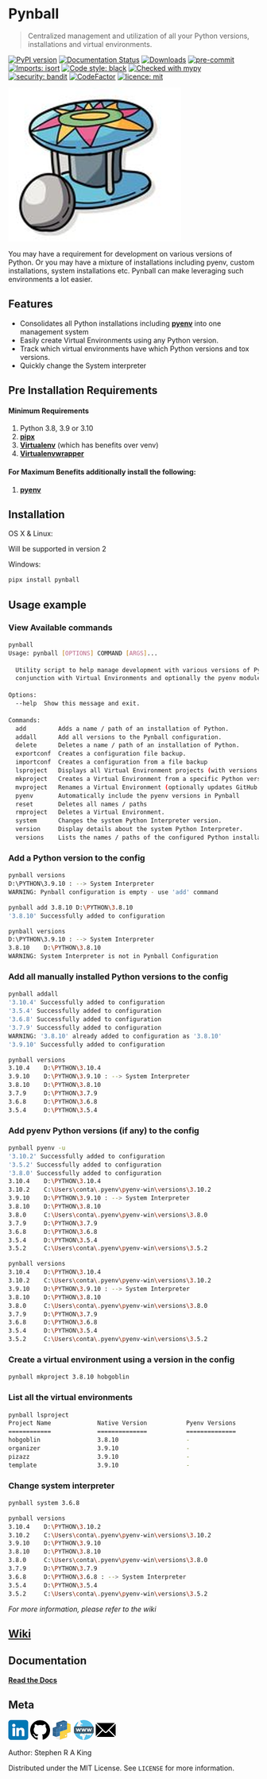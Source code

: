 # Pynball

> Centralized management and utilization of all your Python versions, installations and virtual environments.

[![PyPI version](https://badge.fury.io/py/pizazz.svg)](https://badge.fury.io/py/pynball)
[![Documentation Status](https://readthedocs.org/projects/pynball/badge/?version=latest)](https://pynball.readthedocs.io/en/latest/?badge=latest)
[![Downloads](https://static.pepy.tech/personalized-badge/pynball?period=total&units=international_system&left_color=black&right_color=orange&left_text=Downloads)](https://pepy.tech/project/pynball)
[![pre-commit][pre-commit-image]][pre-commit-url]
[![Imports: isort][isort-image]][isort-url]
[![Code style: black][black-image]][black-url]
[![Checked with mypy][mypy-image]][mypy-url]
[![security: bandit][bandit-image]][bandit-url]
[![CodeFactor](https://www.codefactor.io/repository/github/stephen-ra-king/pynball/badge)](https://www.codefactor.io/repository/github/stephen-ra-king/pynball)
[![licence: mit][mit-license-image]][mit-license-url]

![](assets/header.png)

You may have a requirement for development on various versions of Python.
Or you may have a mixture of installations including pyenv, custom installations,
system installations etc. Pynball can make leveraging such environments a lot easier.

## Features

- Consolidates all Python installations including [**pyenv**][pyenv-url] into one management system
- Easily create Virtual Environments using any Python version.
- Track which virtual environments have which Python versions and tox versions.
- Quickly change the System interpreter

## Pre Installation Requirements

#### Minimum Requirements

1. Python 3.8, 3.9 or 3.10
2. [**pipx**][pipx-url]
3. [**Virtualenv**][virtualenv-url] (which has benefits over venv)
4. [**Virtualenvwrapper**][virtualenvwrapper-url]

#### For Maximum Benefits additionally install the following:

1. [**pyenv**][pyenv-url]

## Installation

OS X & Linux:

Will be supported in version 2

Windows:

```sh
pipx install pynball
```

## Usage example

### View Available commands

```sh
pynball
Usage: pynball [OPTIONS] COMMAND [ARGS]...

  Utility script to help manage development with various versions of Python in
  conjunction with Virtual Environments and optionally the pyenv module

Options:
  --help  Show this message and exit.

Commands:
  add         Adds a name / path of an installation of Python.
  addall      Add all versions to the Pynball configuration.
  delete      Deletes a name / path of an installation of Python.
  exportconf  Creates a configuration file backup.
  importconf  Creates a configuration from a file backup
  lsproject   Displays all Virtual Environment projects (with versions: native, tox and pyenv)
  mkproject   Creates a Virtual Environment from a specific Python version.
  mvproject   Renames a Virtual Environment (optionally updates GitHub and git)
  pyenv       Automatically include the pyenv versions in Pynball
  reset       Deletes all names / paths
  rmproject   Deletes a Virtual Environment.
  system      Changes the system Python Interpreter version.
  version     Display details about the system Python Interpreter.
  versions    Lists the names / paths of the configured Python installations
```

### Add a Python version to the config

```sh
pynball versions
D:\PYTHON\3.9.10 : --> System Interpreter
WARNING: Pynball configuration is empty - use 'add' command
```

```sh
pynball add 3.8.10 D:\PYTHON\3.8.10
'3.8.10' Successfully added to configuration
```

```sh
pynball versions
D:\PYTHON\3.9.10 : --> System Interpreter
3.8.10    D:\PYTHON\3.8.10
WARNING: System Interpreter is not in Pynball Configuration
```

### Add all manually installed Python versions to the config

```sh
pynball addall
'3.10.4' Successfully added to configuration
'3.5.4' Successfully added to configuration
'3.6.8' Successfully added to configuration
'3.7.9' Successfully added to configuration
WARNING: '3.8.10' already added to configuration as '3.8.10'
'3.9.10' Successfully added to configuration
```

```sh
pynball versions
3.10.4    D:\PYTHON\3.10.4
3.9.10    D:\PYTHON\3.9.10 : --> System Interpreter
3.8.10    D:\PYTHON\3.8.10
3.7.9     D:\PYTHON\3.7.9
3.6.8     D:\PYTHON\3.6.8
3.5.4     D:\PYTHON\3.5.4
```

### Add pyenv Python versions (if any) to the config

```sh
pynball pyenv -u
'3.10.2' Successfully added to configuration
'3.5.2' Successfully added to configuration
'3.8.0' Successfully added to configuration
3.10.4    D:\PYTHON\3.10.4
3.10.2    C:\Users\conta\.pyenv\pyenv-win\versions\3.10.2
3.9.10    D:\PYTHON\3.9.10 : --> System Interpreter
3.8.10    D:\PYTHON\3.8.10
3.8.0     C:\Users\conta\.pyenv\pyenv-win\versions\3.8.0
3.7.9     D:\PYTHON\3.7.9
3.6.8     D:\PYTHON\3.6.8
3.5.4     D:\PYTHON\3.5.4
3.5.2     C:\Users\conta\.pyenv\pyenv-win\versions\3.5.2
```

```sh
pynball versions
3.10.4    D:\PYTHON\3.10.4
3.10.2    C:\Users\conta\.pyenv\pyenv-win\versions\3.10.2
3.9.10    D:\PYTHON\3.9.10 : --> System Interpreter
3.8.10    D:\PYTHON\3.8.10
3.8.0     C:\Users\conta\.pyenv\pyenv-win\versions\3.8.0
3.7.9     D:\PYTHON\3.7.9
3.6.8     D:\PYTHON\3.6.8
3.5.4     D:\PYTHON\3.5.4
3.5.2     C:\Users\conta\.pyenv\pyenv-win\versions\3.5.2
```

### Create a virtual environment using a version in the config

```sh
pynball mkproject 3.8.10 hobgoblin
```

### List all the virtual environments

```sh
pynball lsproject
Project Name             Native Version           Pyenv Versions        Tox Versions
============             ==============           ==============        ============
hobgoblin                3.8.10                   -                     3.8, 3.9, 3.10
organizer                3.9.10                   -                     -
pizazz                   3.9.10                   -                     -
template                 3.9.10                   -                     -
```

### Change system interpreter

```sh
pynball system 3.6.8
```

```sh
pynball versions
3.10.4    D:\PYTHON\3.10.2
3.10.2    C:\Users\conta\.pyenv\pyenv-win\versions\3.10.2
3.9.10    D:\PYTHON\3.9.10
3.8.10    D:\PYTHON\3.8.10
3.8.0     C:\Users\conta\.pyenv\pyenv-win\versions\3.8.0
3.7.9     D:\PYTHON\3.7.9
3.6.8     D:\PYTHON\3.6.8 : --> System Interpreter
3.5.4     D:\PYTHON\3.5.4
3.5.2     C:\Users\conta\.pyenv\pyenv-win\versions\3.5.2
```

_For more information, please refer to the wiki_

## [Wiki][wiki]

## Documentation

[**Read the Docs**](https://pynball.readthedocs.io/en/latest/?)

## Meta

[![](assets/linkedin.png)](https://www.linkedin.com/in/sr-king)
[![](assets/github.png)](https://github.com/Stephen-RA-King)
[![](assets/pypi.png)](https://pypi.org/project/pynball)
[![](assets/www.png)](https://www.justpython.tech)
[![](assets/email.png)](mailto:stephen.ra.king@gmail.com)

Author: Stephen R A King

Distributed under the MIT License. See `LICENSE` for more information.

<!-- Markdown link & img dfn's -->

[virtualenvwrapper-url]: https://pypi.org/project/virtualenvwrapper/
[virtualenv-url]: https://github.com/pypa/virtualenv
[pipx-url]: https://github.com/pypa/pipx
[pyenv-url]: https://github.com/pyenv/pyenv
[pre-commit-image]: https://img.shields.io/badge/pre--commit-enabled-brightgreen?logo=pre-commit&logoColor=white
[pre-commit-url]: https://github.com/pre-commit/pre-commit
[isort-image]: https://img.shields.io/badge/%20imports-isort-%231674b1?style=flat&labelColor=ef8336
[isort-url]: https://pycqa.github.io/isort/
[black-image]: https://img.shields.io/badge/code%20style-black-000000.svg
[black-url]: https://github.com/psf/black
[bandit-image]: https://img.shields.io/badge/security-bandit-yellow.svg
[bandit-url]: https://github.com/PyCQA/bandit
[mypy-image]: http://www.mypy-lang.org/static/mypy_badge.svg
[mypy-url]: http://mypy-lang.org/
[mit-license-image]: https://img.shields.io/badge/license-MIT-blue
[mit-license-url]: https://choosealicense.com/licenses/mit/
[wiki]: https://github.com/stephen-ra-king/pynball/wiki
